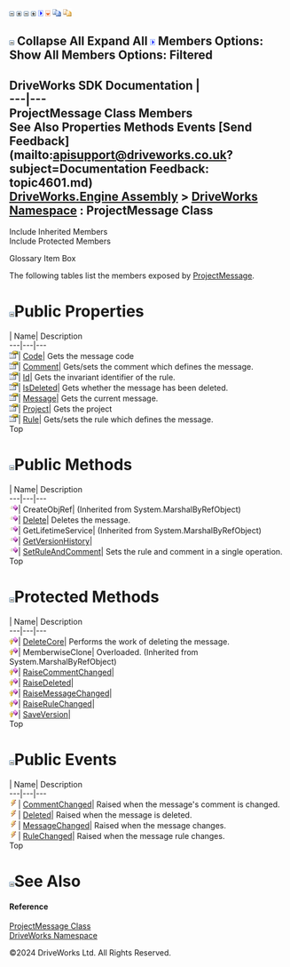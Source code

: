 ![](dotnetimages/collapse.gif) ![](dotnetimages/expand.gif) ![](dotnetimages/collapse.gif) ![](dotnetimages/expand.gif) ![](dotnetimages/drpdown.gif) ![](dotnetimages/drpdown_orange.gif) ![](dotnetimages/copycode.gif) ![](dotnetimages/copycodeHighlight.gif)

![](dotnetimages/collapse.gif) Collapse All Expand All ![](dotnetimages/drpdown.gif) Members Options: Show All  Members Options: Filtered   
---  
DriveWorks SDK Documentation  |   
---|---  
ProjectMessage Class Members   
See Also Properties Methods Events [Send Feedback](mailto:apisupport@driveworks.co.uk?subject=Documentation Feedback: topic4601.md)  
[DriveWorks.Engine Assembly](topic2156.md) > [DriveWorks Namespace](topic2159.md) : ProjectMessage Class  
---  
  
Include Inherited Members    
Include Protected Members  


Glossary Item Box

The following tables list the members exposed by [ProjectMessage](topic4601.md).

# ![](dotnetimages/collapse.gif)Public Properties

| Name| Description  
---|---|---  
![Public Property](dotnetimages/publicProperty.gif)| [Code](topic4616.md)| Gets the message code   
![Public Property](dotnetimages/publicProperty.gif)| [Comment](topic4617.md)| Gets/sets the comment which defines the message.   
![Public Property](dotnetimages/publicProperty.gif)| [Id](topic4618.md)| Gets the invariant identifier of the rule.   
![Public Property](dotnetimages/publicProperty.gif)| [IsDeleted](topic4619.md)| Gets whether the message has been deleted.   
![Public Property](dotnetimages/publicProperty.gif)| [Message](topic4620.md)| Gets the current message.   
![Public Property](dotnetimages/publicProperty.gif)| [Project](topic4621.md)| Gets the project   
![Public Property](dotnetimages/publicProperty.gif)| [Rule](topic4622.md)| Gets/sets the rule which defines the message.   
Top

# ![](dotnetimages/collapse.gif)Public Methods

| Name| Description  
---|---|---  
![Public Method](dotnetimages/publicMethod.gif)| CreateObjRef|  (Inherited from System.MarshalByRefObject)  
![Public Method](dotnetimages/publicMethod.gif)| [Delete](topic4607.md)| Deletes the message.   
![Public Method](dotnetimages/publicMethod.gif)| GetLifetimeService|  (Inherited from System.MarshalByRefObject)  
![Public Method](dotnetimages/publicMethod.gif)| [GetVersionHistory](topic4609.md)|   
![Public Method](dotnetimages/publicMethod.gif)| [SetRuleAndComment](topic4615.md)| Sets the rule and comment in a single operation.   
Top

# ![](dotnetimages/collapse.gif)Protected Methods

| Name| Description  
---|---|---  
![Protected Method](dotnetimages/protectedMethod.gif)| [DeleteCore](topic4608.md)| Performs the work of deleting the message.   
![Protected Method](dotnetimages/protectedMethod.gif)| MemberwiseClone| Overloaded. (Inherited from System.MarshalByRefObject)  
![Protected Method](dotnetimages/protectedMethod.gif)| [RaiseCommentChanged](topic4610.md)|   
![Protected Method](dotnetimages/protectedMethod.gif)| [RaiseDeleted](topic4611.md)|   
![Protected Method](dotnetimages/protectedMethod.gif)| [RaiseMessageChanged](topic4612.md)|   
![Protected Method](dotnetimages/protectedMethod.gif)| [RaiseRuleChanged](topic4613.md)|   
![Protected Method](dotnetimages/protectedMethod.gif)| [SaveVersion](topic4614.md)|   
Top

# ![](dotnetimages/collapse.gif)Public Events

| Name| Description  
---|---|---  
![Public Event](dotnetimages/publicEvent.gif)| [CommentChanged](topic4623.md)| Raised when the message's comment is changed.   
![Public Event](dotnetimages/publicEvent.gif)| [Deleted](topic4624.md)| Raised when the message is deleted.   
![Public Event](dotnetimages/publicEvent.gif)| [MessageChanged](topic4625.md)| Raised when the message changes.   
![Public Event](dotnetimages/publicEvent.gif)| [RuleChanged](topic4626.md)| Raised when the message rule changes.   
Top

# ![](dotnetimages/collapse.gif)See Also

#### Reference

[ProjectMessage Class](topic4601.md)   
[DriveWorks Namespace](topic2159.md)

©2024 DriveWorks Ltd. All Rights Reserved.
